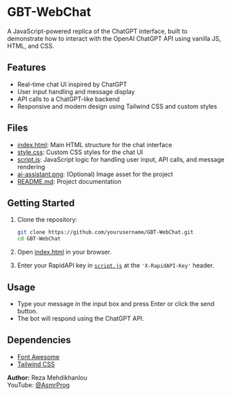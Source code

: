 # GBT-WebChat

A JavaScript-powered replica of the ChatGPT interface, built to demonstrate how to interact with the OpenAI ChatGPT API using vanilla JS, HTML, and CSS.

## Features

- Real-time chat UI inspired by ChatGPT
- User input handling and message display
- API calls to a ChatGPT-like backend
- Responsive and modern design using Tailwind CSS and custom styles

## Files

- [index.html](index.html): Main HTML structure for the chat interface
- [style.css](style.css): Custom CSS styles for the chat UI
- [script.js](script.js): JavaScript logic for handling user input, API calls, and message rendering
- [ai-assistant.png](ai-assistant.png): (Optional) Image asset for the project
- [README.md](README.md): Project documentation

## Getting Started

1. Clone the repository:
    ```sh
    git clone https://github.com/yourusername/GBT-WebChat.git
    cd GBT-WebChat
    ```

2. Open [index.html](index.html) in your browser.

3. Enter your RapidAPI key in [`script.js`](script.js) at the `'X-RapidAPI-Key'` header.

## Usage

- Type your message in the input box and press Enter or click the send button.
- The bot will respond using the ChatGPT API.

## Dependencies

- [Font Awesome](https://cdnjs.cloudflare.com/ajax/libs/font-awesome/6.3.0/css/all.min.css)
- [Tailwind CSS](https://cdn.tailwindcss.com)


**Author:** Reza Mehdikhanlou  
YouTube: [@AsmrProg](https://www.youtube.com/@AsmrProg)